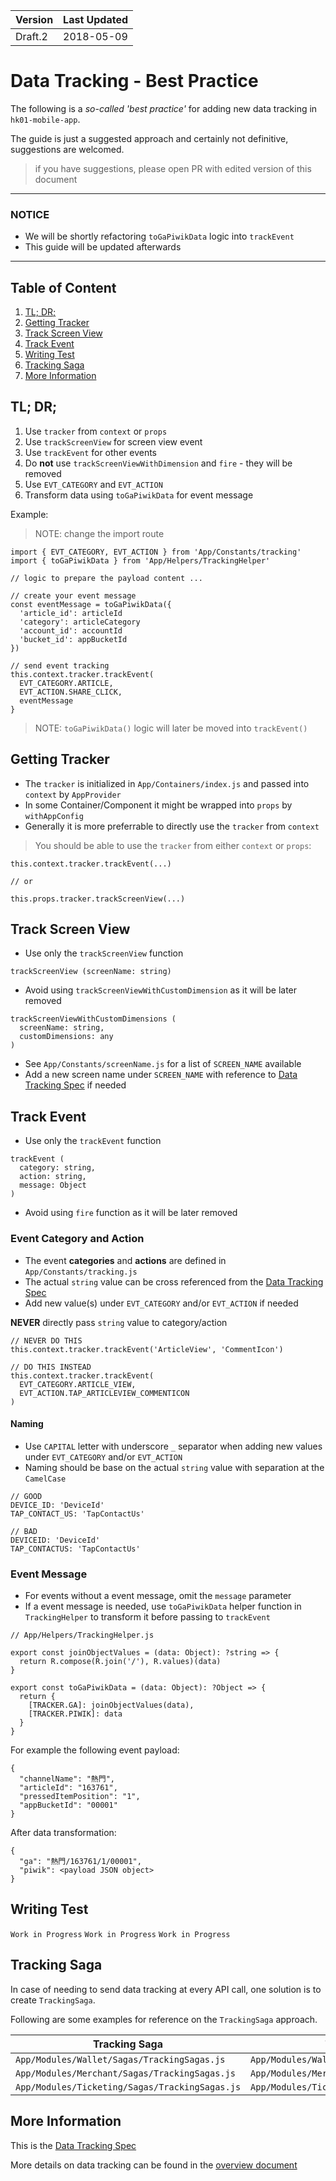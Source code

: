 | Version | Last Updated |
|---------|--------------|
| Draft.2 | 2018-05-09   |

# Data Tracking - Best Practice

The following is a *so-called 'best practice'* for adding new data tracking in `hk01-mobile-app`.

The guide is just a suggested approach and certainly not definitive, suggestions are welcomed.

> if you have suggestions, please open PR with edited version of this document

---

### NOTICE
* We will be shortly refactoring `toGaPiwikData` logic into `trackEvent`
* This guide will be updated afterwards

---

## Table of Content

1. [TL; DR;](#tl-dr)
2. [Getting Tracker](#getting-tracker)
3. [Track Screen View](#track-screen-view)
4. [Track Event](#track-event)
5. [Writing Test](#writing-test)
6. [Tracking Saga](#tracking-saga)
7. [More Information](#more-information)

## TL; DR;

1. Use `tracker` from `context` or `props`
2. Use `trackScreenView` for screen view event
3. Use `trackEvent` for other events
4. Do **not** use `trackScreenViewWithDimension` and `fire` - they will be removed
5. Use `EVT_CATEGORY` and `EVT_ACTION` 
6. Transform data using `toGaPiwikData` for event message

Example:
> NOTE: change the import route

```
import { EVT_CATEGORY, EVT_ACTION } from 'App/Constants/tracking'
import { toGaPiwikData } from 'App/Helpers/TrackingHelper'

// logic to prepare the payload content ...

// create your event message
const eventMessage = toGaPiwikData({
  'article_id': articleId
  'category': articleCategory
  'account_id': accountId
  'bucket_id': appBucketId
})

// send event tracking
this.context.tracker.trackEvent(
  EVT_CATEGORY.ARTICLE,
  EVT_ACTION.SHARE_CLICK,
  eventMessage 
}

```
> NOTE: `toGaPiwikData()` logic will later be moved into `trackEvent()`

## Getting Tracker

* The `tracker` is initialized in `App/Containers/index.js` and passed into `context` by `AppProvider`
* In some Container/Component it might be wrapped into `props` by `withAppConfig`
* Generally it is more preferrable to directly use the `tracker` from `context`

> You should be able to use the `tracker` from either `context` or `props`:

```
this.context.tracker.trackEvent(...)

// or

this.props.tracker.trackScreenView(...)

```

## Track Screen View

* Use only the `trackScreenView` function

```
trackScreenView (screenName: string)
```

* Avoid using `trackScreenViewWithCustomDimension` as it will be later removed

```
trackScreenViewWithCustomDimensions (
  screenName: string,
  customDimensions: any
)
```

* See `App/Constants/screenName.js` for a list of `SCREEN_NAME` available
* Add a new screen name under `SCREEN_NAME` with reference to [Data Tracking Spec](#more-information) if needed

## Track Event

* Use only the `trackEvent` function

```
trackEvent (
  category: string, 
  action: string, 
  message: Object
)
```

* Avoid using `fire` function as it will be later removed

### Event Category and Action

* The event **categories** and **actions** are defined in `App/Constants/tracking.js`
* The actual `string` value can be cross referenced from the [Data Tracking Spec](#more-information)
* Add new value(s) under `EVT_CATEGORY` and/or `EVT_ACTION` if needed

**NEVER** directly pass `string` value to category/action

```
// NEVER DO THIS
this.context.tracker.trackEvent('ArticleView', 'CommentIcon')

// DO THIS INSTEAD
this.context.tracker.trackEvent(
  EVT_CATEGORY.ARTICLE_VIEW,
  EVT_ACTION.TAP_ARTICLEVIEW_COMMENTICON
)
```

#### Naming

* Use `CAPITAL` letter with underscore `_` separator when adding new values under `EVT_CATEGORY` and/or `EVT_ACTION`
* Naming should be base on the actual `string` value with separation at the `CamelCase`

```
// GOOD
DEVICE_ID: 'DeviceId'
TAP_CONTACT_US: 'TapContactUs'

// BAD
DEVICEID: 'DeviceId'
TAP_CONTACTUS: 'TapContactUs'
```

### Event Message

* For events without a event message, omit the `message` parameter
* If a event message is needed, use `toGaPiwikData` helper function in `TrackingHelper` to transform it before passing to `trackEvent`

```
// App/Helpers/TrackingHelper.js

export const joinObjectValues = (data: Object): ?string => {
  return R.compose(R.join('/'), R.values)(data)
}

export const toGaPiwikData = (data: Object): ?Object => {
  return {
    [TRACKER.GA]: joinObjectValues(data),
    [TRACKER.PIWIK]: data
  }
}
```
For example the following event payload:

```
{
  "channelName": "熱門",
  "articleId": "163761",
  "pressedItemPosition": "1",
  "appBucketId": "00001"
}
```
After data transformation:

```
{
  "ga": "熱門/163761/1/00001",
  "piwik": <payload JSON object>
}
```

## Writing Test

`Work in Progress` `Work in Progress` `Work in Progress`

## Tracking Saga

In case of needing to send data tracking at every API call, one solution is to create `TrackingSaga`.

Following are some examples for reference on the `TrackingSaga` approach.

|Tracking Saga|Tracking Redux|
|-------------|--------------|
|`App/Modules/Wallet/Sagas/TrackingSagas.js`|`App/Modules/Wallet/Redux/TrackingRedux.js`|
|`App/Modules/Merchant/Sagas/TrackingSagas.js`|`App/Modules/Merchant/Redux/TrackingRedux.js`|
|`App/Modules/Ticketing/Sagas/TrackingSagas.js`|`App/Modules/Ticketing/Redux/TrackingRedux.js`|


## More Information

This is the [Data Tracking Spec](https://docs.google.com/spreadsheets/d/13hlpwAst7UO81HabafIRdNqZoDp9Fa6-Zr8xdvF2JcA/edit#gid=690822871)

More details on data tracking can be found in the [overview document](hk01-mobile-app-data-tracking-overview.md)
